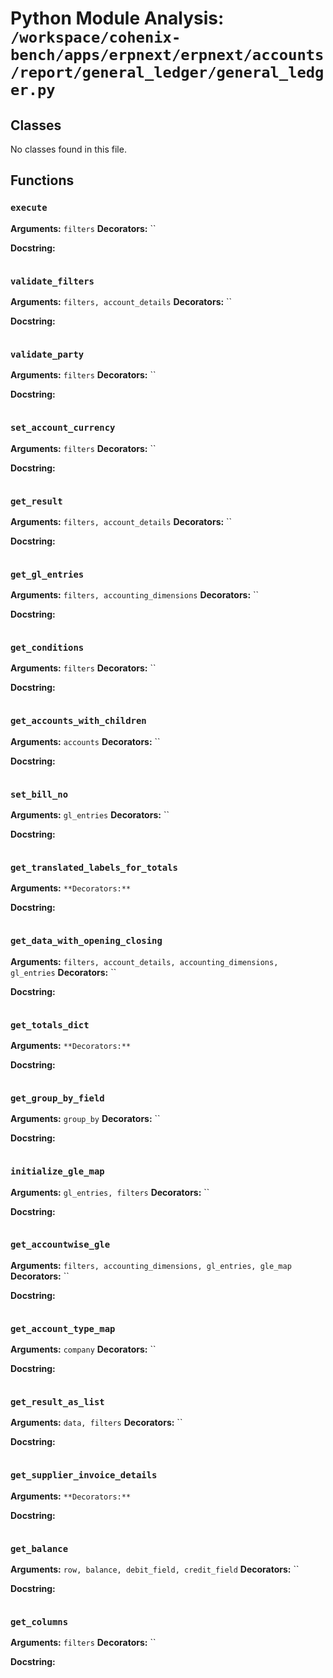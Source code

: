 # Python Module Analysis: `/workspace/cohenix-bench/apps/erpnext/erpnext/accounts/report/general_ledger/general_ledger.py`

## Classes

No classes found in this file.


## Functions

### `execute`
**Arguments:** `filters`
**Decorators:** ``

**Docstring:**
```

```
### `validate_filters`
**Arguments:** `filters, account_details`
**Decorators:** ``

**Docstring:**
```

```
### `validate_party`
**Arguments:** `filters`
**Decorators:** ``

**Docstring:**
```

```
### `set_account_currency`
**Arguments:** `filters`
**Decorators:** ``

**Docstring:**
```

```
### `get_result`
**Arguments:** `filters, account_details`
**Decorators:** ``

**Docstring:**
```

```
### `get_gl_entries`
**Arguments:** `filters, accounting_dimensions`
**Decorators:** ``

**Docstring:**
```

```
### `get_conditions`
**Arguments:** `filters`
**Decorators:** ``

**Docstring:**
```

```
### `get_accounts_with_children`
**Arguments:** `accounts`
**Decorators:** ``

**Docstring:**
```

```
### `set_bill_no`
**Arguments:** `gl_entries`
**Decorators:** ``

**Docstring:**
```

```
### `get_translated_labels_for_totals`
**Arguments:** ``
**Decorators:** ``

**Docstring:**
```

```
### `get_data_with_opening_closing`
**Arguments:** `filters, account_details, accounting_dimensions, gl_entries`
**Decorators:** ``

**Docstring:**
```

```
### `get_totals_dict`
**Arguments:** ``
**Decorators:** ``

**Docstring:**
```

```
### `get_group_by_field`
**Arguments:** `group_by`
**Decorators:** ``

**Docstring:**
```

```
### `initialize_gle_map`
**Arguments:** `gl_entries, filters`
**Decorators:** ``

**Docstring:**
```

```
### `get_accountwise_gle`
**Arguments:** `filters, accounting_dimensions, gl_entries, gle_map`
**Decorators:** ``

**Docstring:**
```

```
### `get_account_type_map`
**Arguments:** `company`
**Decorators:** ``

**Docstring:**
```

```
### `get_result_as_list`
**Arguments:** `data, filters`
**Decorators:** ``

**Docstring:**
```

```
### `get_supplier_invoice_details`
**Arguments:** ``
**Decorators:** ``

**Docstring:**
```

```
### `get_balance`
**Arguments:** `row, balance, debit_field, credit_field`
**Decorators:** ``

**Docstring:**
```

```
### `get_columns`
**Arguments:** `filters`
**Decorators:** ``

**Docstring:**
```

```


